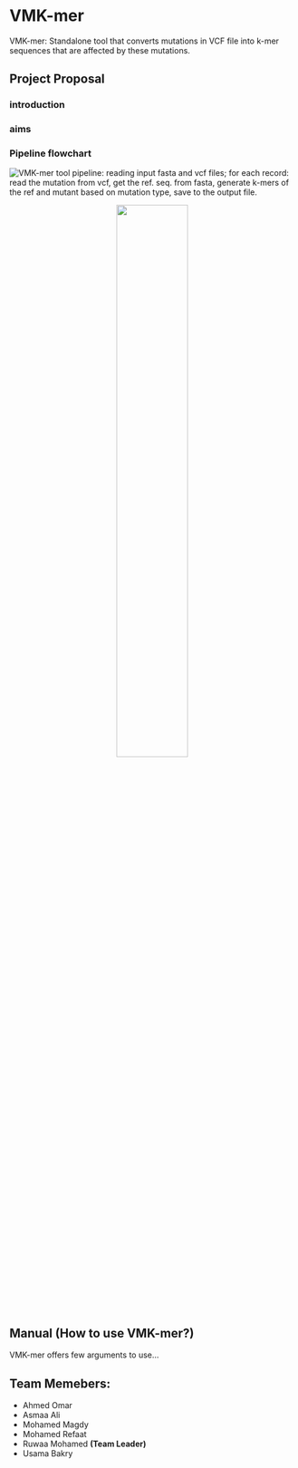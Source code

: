 # VMK-mer
VMK-mer: Standalone tool that converts mutations in VCF file into k-mer sequences that are affected by these mutations.

## Project Proposal

### introduction


### aims


### Pipeline flowchart 
![VMK-mer tool pipeline: reading input fasta and vcf files; for each record: read the mutation from vcf, get the ref. seq. from fasta, generate k-mers of the ref and mutant based on mutation type, save to the output file.](https://drive.google.com/ "VMK-mer tool pipeline.")

<p align="center">
  <img src="https://github.com/ubakry/VMK-mer/blob/master/vmkmer-workflow.jpg"  width="50%" height="50%">
</p>


## Manual (How to use VMK-mer?)
VMK-mer offers few arguments to use...

## Team Memebers:
- Ahmed Omar
- Asmaa Ali
- Mohamed Magdy
- Mohamed Refaat
- Ruwaa Mohamed **(Team Leader)**
- Usama Bakry

